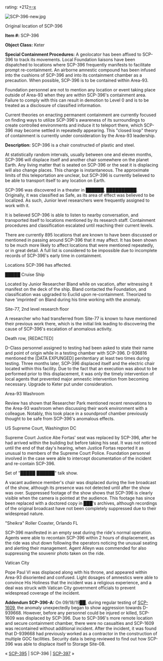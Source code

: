 rating: +212[+](javascript:; "I like it")[–](javascript:; "I don't like it")[x](javascript:; "Cancel my vote")

![SCP-396-new.jpg](http://scp-wiki.wdfiles.com/local--files/scp-396/SCP-396-new.jpg)

Original location of SCP-396

**Item #:** SCP-396

**Object Class:** Keter

**Special Containment Procedures:** A geolocator has been affixed to SCP-396 to track its movements. Local Foundation liaisons have been dispatched to locations where SCP-396 frequently manifests to facilitate prompt re-containment. An airborne amnestic compound has been infused into the cushions of SCP-396 and into its containment chamber as a precaution. When possible, SCP-396 is to be contained within Area-93.

Foundation personnel are not to mention any location or event taking place outside of Area-93 when they are within SCP-396's containment area. Failure to comply with this can result in demotion to Level 0 and is to be treated as a disclosure of classified information.

Current theories on enacting permanent containment are currently focused on finding ways to utilize SCP-396's awareness of its surroundings to create controlled environments and induce it to teleport there, which SCP-396 may become settled in repeatedly appearing. This "closed loop" theory of containment is currently under consideration by the Area-93 leadership.

**Description:** SCP-396 is a chair constructed of plastic and steel.

At statistically random intervals, usually between one and eleven months, SCP-396 will displace itself and another chair somewhere on the planet Earth. Any living matter that is seated on SCP-396 or the seat it is displacing will also change places. This change is instantaneous. The approximate limits of this teleportation are unclear, but SCP-396 is currently believed to be able to transport itself to any location on Earth.

SCP-396 was discovered in a theater in ██████, ██████████. Originally, it was classified as Safe, as its area of effect was believed to be localized. As such, Junior level researchers were frequently assigned to work with it.

It is believed SCP-396 is able to listen to nearby conversation, and transported itself to locations mentioned by its research staff. Containment procedures and classification escalated until reaching their current levels.

There are currently 895 locations that are known to have been discussed or mentioned in passing around SCP-396 that it may affect. It has been shown to be much more likely to affect locations that were mentioned repeatedly, or in great detail. A full list is considered to be impossible due to incomplete records of SCP-396's early time in containment.

Locations SCP-396 has affected.

█████ Cruise Ship

Located by Junior Researcher Bland while on vacation, after witnessing it manifest on the deck of the ship. Bland contacted the Foundation, and classification was upgraded to Euclid upon re-containment. Theorized to have 'imprinted' on Bland during his time working with the anomaly.

Site-77, 2nd level research floor

A researcher who had transferred from Site-77 is known to have mentioned their previous work there, which is the initial link leading to discovering the cause of SCP-396's escalation of anomalous activity.

Death row, \[REDACTED\]

D-Class personnel assigned to testing had been asked to state their name and point of origin while in a testing chamber with SCP-396. D-936816 mentioned the \[DATA EXPUNGED\] penitentiary at least two times during testing. Three months later, SCP-396 displaced itself and the electric chair located within this facility. Due to the fact that an execution was about to be performed prior to this displacement, it was only the timely intervention of local agents that prevented major amnestic intervention from becoming necessary. Upgrade to Keter put under consideration.

Area-93 Washroom

Review has shown that Researcher Park mentioned recent renovations to the Area-93 washroom when discussing their work environment with a colleague. Notably, this took place in a soundproof chamber previously thought to be safe from SCP-396's anomalous effects.

US Supreme Court, Washington DC

Supreme Court Justice Abe Fortas' seat was replaced by SCP-396, after he had arrived within the building but before taking his seat. It was not noticed until the end of that day's hearing, when Justice Fortas reported it as unusual to members of the Supreme Court Police. Foundation personnel involved in the case were able to intercept documentation of the incident and re-contain SCP-396.

Set of "█████ ██████" talk show.

A vacant audience member's chair was displaced during the live broadcast of the show, although its presence was not detected until after the show was over. Suppressed footage of the show shows that SCP-396 is clearly visible when the camera is pointed at the audience. This footage has since been replaced with a doctored copy in ███'s archives, although recordings of the original broadcast have not been completely suppressed due to their widespread nature.

"Sheikra" Roller Coaster, Orlando FL

SCP-396 manifested in an empty seat during the ride's normal operation. Agents were able to recontain SCP-396 within 2 hours of displacement, as the ride was shut down following the operators noticing the unusual seating and alerting their management. Agent Alleyn was commended for also suppressing the souvenir photo taken on the ride.

Vatican City

Pope Paul VI was displaced along with his throne, and appeared within Area-93 disoriented and confused. Light dosages of amnestics were able to convince His Holiness that the incident was a religious experience, and a deal was struck with Vatican City government officials to prevent widespread coverage of the incident.

**Addendum SCP-396-A:** On 09/18/19██, during regular testing of [SCP-1609](/scp-1609), the anomaly unexpectedly began to show aggression towards D-939668. However, before any personnel could be injured or killed, SCP-1609 was displaced by SCP-396. Due to SCP-396's more remote location and secure containment chamber, there were no casualties and SCP-1609 was recontained without additional incident. After the incident, it was found that D-939668 had previously worked as a contractor in the construction of multiple GOC facilities. Security data is being reviewed to find out how SCP-396 was able to displace itself to Storage Site-08.

« [SCP-395](/scp-395) | SCP-396 | [SCP-397](/scp-397) »